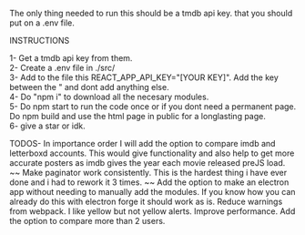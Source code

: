 The only thing needed to run this should be a tmdb api key. that you should put on a .env file.

INSTRUCTIONS 

1- Get a tmdb api key from them.   
2- Create a .env file in ./src/   
3- Add to the file this REACT_APP_API_KEY="[YOUR KEY]". Add the key between the " and dont add anything else.   
4- Do "npm i" to download all the necesary modules.   
5- Do npm start to run the code once or if you dont need a permanent page. Do npm build and use the html page in public for a longlasting page.   
6- give a star or idk.   


TODOS- In importance order
I will add the option to compare imdb and letterboxd accounts. This would give functionality and also help to get more accurate posters as imdb gives the year each movie released preJS load.
~~ Make paginator work consistently. This is the hardest thing i have ever done and i had to rework it 3 times. ~~
Add the option to make an electron app without needing to manually add the modules. If you know how you can already do this with electron forge it should work as is.
Reduce warnings from webpack. I like yellow but not yellow alerts.
Improve performance.
Add the option to compare more than 2 users.
